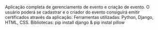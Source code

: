 Aplicação completa de gerenciamento de evento e criação de evento.
O usuário poderá se cadastrar e o criador do evento consiguirá emitir certificados através da aplicação.
Ferramentas utilizadas: Python, Django, HTML, CSS.
Bibliotecas: pip install django & pip instal pillow
